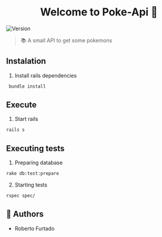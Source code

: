 <h1 align="center">Welcome to Poke-Api 👋</h1>
<p>
  <img alt="Version" src="https://img.shields.io/badge/version-1.0.0-blue.svg?cacheSeconds=2592000" />
</p>

> 📚 A small API to get some pokemons

## Instalation
1. Install rails dependencies
```bash
 bundle install
```

## Execute
1. Start rails
```bash
rails s
```

## Executing tests
1. Preparing database
```bash
rake db:test:prepare
```
2. Starting tests
```bash
rspec spec/
```

## 👤 Authors
* Roberto Furtado